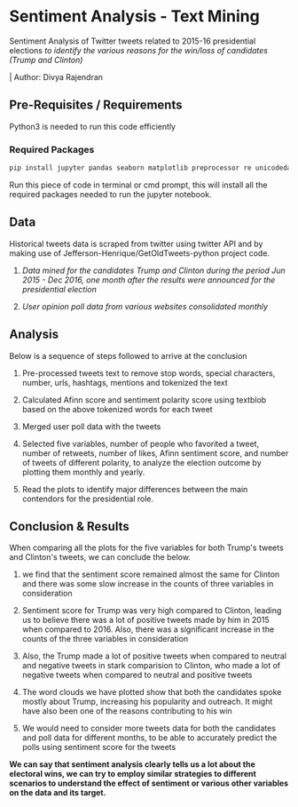 # Sentiment Analysis - Text Mining
Sentiment Analysis of Twitter tweets related to 2015-16 presidential elections *to identify the various reasons for the win/loss of candidates (Trump and Clinton)* 

| Author: Divya Rajendran

## Pre-Requisites / Requirements
Python3 is needed to run this code efficiently
### Required Packages
```bash
pip install jupyter pandas seaborn matplotlib preprocessor re unicodedata nltk contractions inflect textblob afinn collections wordcloud sklearn
```
Run this piece of code in terminal or cmd prompt, this will install all the required packages needed to run the jupyter notebook.

## Data
Historical tweets data is scraped from twitter using twitter API and by making use of Jefferson-Henrique/GetOldTweets-python project code.

1. *Data mined for the candidates Trump and Clinton during the period Jun 2015 - Dec 2016, one month after the results were announced for the presidential election*

2. *User opinion poll data from various websites consolidated monthly*


## Analysis
Below is a sequence of steps followed to arrive at the conclusion

1. Pre-processed tweets text to remove stop words, special characters, number, urls, hashtags, mentions and tokenized the text

2. Calculated Afinn score and sentiment polarity score using textblob based on the above tokenized words for each tweet

3. Merged user poll data with the tweets

4. Selected five variables, number of people who favorited a tweet, number of retweets, number of likes, Afinn sentiment score, and number of tweets of different polarity, to analyze the election outcome by plotting them monthly and yearly.

5. Read the plots to identify major differences between the main contendors for the presidential role.

## Conclusion & Results
When comparing all the plots for the five variables for both Trump's tweets and Clinton's tweets, we can conclude the below.

1. we find that the sentiment score remained almost the same for Clinton and there was some slow increase in the counts of three variables in consideration

2. Sentiment score for Trump was very high compared to Clinton, leading us to believe there was a lot of positive tweets made by him in 2015 when compared to 2016. Also, there was a significant increase in the counts of the three variables in consideration

3. Also, the Trump made a lot of positive tweets when compared to neutral and negative tweets in stark comparision to Clinton, who made a lot of negative tweets when compared to neutral and positive tweets

4. The word clouds we have plotted show that both the candidates spoke mostly about Trump, increasing his popularity and outreach. It might have also been one of the reasons contributing to his win

5. We would need to consider more tweets data for both the candidates and poll data for different months, to be able to accurately predict the polls using sentiment score for the tweets

**We can say that sentiment analysis clearly tells us a lot about the electoral wins, we can try to employ similar strategies to different scenarios to understand the effect of sentiment or various other variables on the data and its target.**

